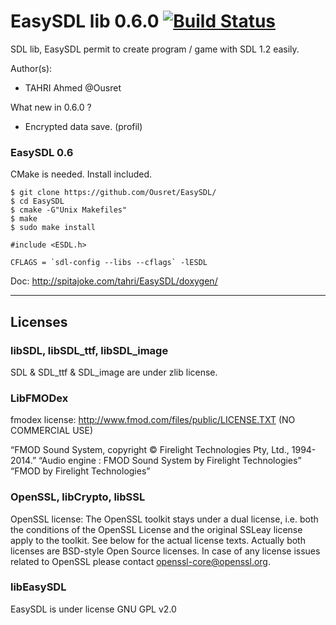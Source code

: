 EasySDL lib 0.6.0 [![Build Status](https://travis-ci.org/Ousret/EasySDL.svg)](https://travis-ci.org/Ousret/EasySDL)
===========================

SDL lib, EasySDL permit to create program / game with SDL 1.2 easily.

Author(s): 
- TAHRI Ahmed @Ousret

What new in 0.6.0 ?
- Encrypted data save. (profil)

### EasySDL 0.6

CMake is needed.
Install included.

```
$ git clone https://github.com/Ousret/EasySDL/
$ cd EasySDL
$ cmake -G"Unix Makefiles"
$ make
$ sudo make install
```

```objc
#include <ESDL.h>
```

```
CFLAGS = `sdl-config --libs --cflags` -lESDL
```

Doc: http://spitajoke.com/tahri/EasySDL/doxygen/

--------------------------------
Licenses
--------------------------------
### libSDL, libSDL_ttf, libSDL_image

SDL & SDL_ttf & SDL_image are under zlib license.

### LibFMODex

fmodex license: http://www.fmod.com/files/public/LICENSE.TXT (NO COMMERCIAL USE)

“FMOD Sound System, copyright © Firelight Technologies Pty, Ltd., 1994-2014.”
“Audio engine : FMOD Sound System by Firelight Technologies”
“FMOD by Firelight Technologies”

### OpenSSL, libCrypto, libSSL

OpenSSL license: 
The OpenSSL toolkit stays under a dual license, i.e. both the conditions of
the OpenSSL License and the original SSLeay license apply to the toolkit.
See below for the actual license texts. Actually both licenses are BSD-style
Open Source licenses. In case of any license issues related to OpenSSL
please contact openssl-core@openssl.org.

### libEasySDL

EasySDL is under license GNU GPL v2.0

